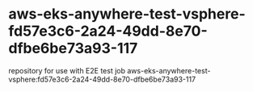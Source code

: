 # aws-eks-anywhere-test-vsphere-fd57e3c6-2a24-49dd-8e70-dfbe6be73a93-117
repository for use with E2E test job aws-eks-anywhere-test-vsphere:fd57e3c6-2a24-49dd-8e70-dfbe6be73a93-117
